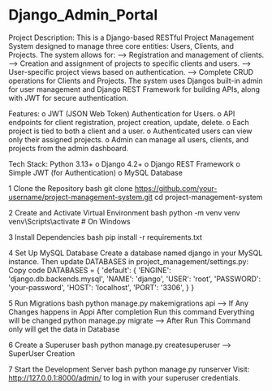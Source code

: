 # Django_Admin_Portal
Project Description:
This is a Django-based RESTful Project Management System designed to manage three core entities: Users, Clients, and Projects. 
The system allows for:
        --> Registration and management of clients.
        --> Creation and assignment of projects to specific clients and users.
        --> User-specific project views based on authentication.
        --> Complete CRUD operations for Clients and Projects.
The system uses Djangos built-in admin for user management and Django REST Framework for building APIs, along with JWT for secure authentication.

Features: 
o	JWT (JSON Web Token) Authentication for Users.
o	API endpoints for client registration, project creation, update, delete.
o	Each project is tied to both a client and a user.
o	Authenticated users can view only their assigned projects.
o	Admin can manage all users, clients, and projects from the admin dashboard.

Tech Stack:
Python 3.13+
o	Django 4.2+
o	Django REST Framework
o	Simple JWT (for Authentication)
o	MySQL Database

1️ Clone the Repository
bash
git clone https://github.com/your-username/project-management-system.git
cd project-management-system

2️ Create and Activate Virtual Environment
bash
python -m venv venv
venv\Scripts\activate  # On Windows

3 Install Dependencies
bash
pip install -r requirements.txt

4️ Set Up MySQL Database
Create a database named django in your MySQL instance.
Then update DATABASES in project_management/settings.py:
Copy code
DATABASES = {
    'default': {
        'ENGINE': 'django.db.backends.mysql',
        'NAME': 'django',
        'USER': 'root',
        'PASSWORD': 'your-password',
        'HOST': 'localhost',
        'PORT': '3306',
    }
}

5️ Run Migrations
bash
python manage.py makemigrations api --> If Any Changes happens in Appi After completion Run this command Everything will be changed 
python manage.py migrate --> After Run This Command only will get the data in Database

6️ Create a Superuser
bash
python manage.py createsuperuser --> SuperUser Creation 

7️ Start the Development Server
bash
python manage.py runserver
Visit: http://127.0.0.1:8000/admin/ to log in with your superuser credentials.
